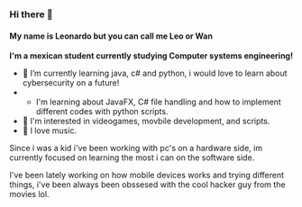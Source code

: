### Hi there 👋

#### My name is Leonardo but you can call me Leo or Wan
**I'm a mexican student currently studying Computer systems engineering!**

- 🌱 I’m currently learning java, c# and python, i would love to learn about cybersecurity on a future!
- - I'm learning about JavaFX, C# file handling and how to implement different codes with python scripts.
- :closed_book: I'm interested in videogames, movbile development, and scripts.
- :musical_keyboard: I love music.

Since i was a kid i've been working with pc's on a hardware side, im currently focused on learning the most i can on the software side.

I've been lately working on how mobile devices works and trying different things, i've been always been obssesed with the cool hacker guy from the movies lol.
<!--
**NexWan/NexWan** is a ✨ _special_ ✨ repository because its `README.md` (this file) appears on your GitHub profile.
Here are some ideas to get you started:

- 🔭 I’m currently working on ...
- 🌱 I’m currently learning ...
- 👯 I’m looking to collaborate on ...
- 🤔 I’m looking for help with ...
- 💬 Ask me about ...
- 📫 How to reach me: ...
- 😄 Pronouns: ...
- ⚡ Fun fact: ...
-->


